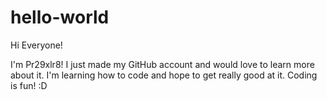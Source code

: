 # hello-world
Hi Everyone!

I'm Pr29xlr8! I just made my GitHub account and would love to learn more about it. I'm learning how to code and hope to get really good at it. Coding is fun! :D
